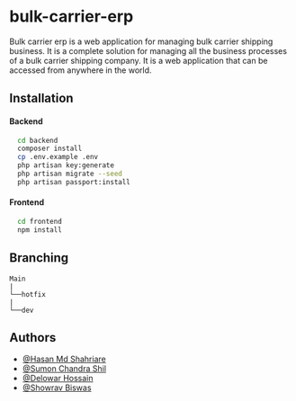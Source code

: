 # bulk-carrier-erp

Bulk carrier erp is a web application for managing bulk carrier shipping business.
It is a complete solution for managing all the business processes of a bulk carrier shipping company.
It is a web application that can be accessed from anywhere in the world.

## Installation

#### Backend
```bash
  cd backend
  composer install
  cp .env.example .env
  php artisan key:generate
  php artisan migrate --seed
  php artisan passport:install
```

#### Frontend
```bash
  cd frontend
  npm install
```

## Branching #
```
Main
|
└──hotfix
|
└──dev

```
## Authors

- [@Hasan Md Shahriare](https://github.com/hasashah)
- [@Sumon Chandra Shil](https://www.github.com/sumonchandrashil)
- [@Delowar Hossain](https://www.github.com/illusionist3886)
- [@Showrav Biswas](https://github.com/ShowravBiswas)
